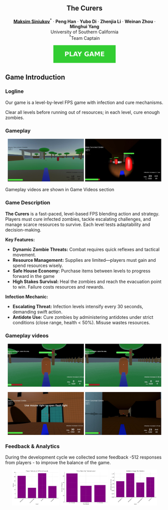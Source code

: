 <p align="center">

  <h2 align="center">The Curers</h2>
  <p align="center">
    <a href="https://github.com/havent-invented"><strong>Maksim Siniukov</strong></a><sup>*</sup>
    ·  
    <strong>Peng Han</strong>
    ·
    <strong>Yubo Di</strong>
    ·
    <strong>Zhenjia Li</strong>
    ·
    <strong>Weinan Zhou</strong>
    ·
    <strong>Minghui Yang</strong>
    <br>
    University of Southern California
    <br>
    <sup>*</sup>Team Captain
    <br>
</p>
<div align="center">
  <a href="https://cv.maxi.su/TheCurers/">
    <img src="supplementary/PlayGame.svg" alt="PLAY GAME">
  </a>
</div>

## Game Introduction

### Logline
Our game is a level-by-level FPS game with infection and cure mechanisms.

<!-- ### Player Goals / Win Conditions -->
Clear all levels before running out of resources; in each level, cure enough zombies.
### Gameplay
<p align="center">
  <img src="supplementary/1.png" style="width:48%;" />
  <img src="supplementary/3.png" style="width:48%;" />
</p>


Gameplay videos are shown in Game Videos section

### Game Description
**The Curers** is a fast-paced, level-based FPS blending action and strategy. Players must cure infected zombies, tackle escalating challenges, and manage scarce resources to survive. Each level tests adaptability and decision-making.

**Key Features:**

- **Dynamic Zombie Threats:** Combat requires quick reflexes and tactical movement.
- **Resource Management:** Supplies are limited—players must gain and spend resources wisely.
- **Safe House Economy:** Purchase items between levels to progress forward in the game 
- **High Stakes Survival:** Heal the zombies and reach the evacuation point to win. Failure costs resources and rewards.

**Infection Mechanic:**

- **Escalating Threat:** Infection levels intensify every 30 seconds, demanding swift action.
- **Antidote Use:** Cure zombies by administering antidotes under strict conditions (close range, health < 50%). Misuse wastes resources.

### Gameplay videos

<p align="center">
  <img src="supplementary/curers_cure.gif" style="width:48%;" />
  <img src="supplementary/curers_fail.gif" style="width:48%;" />
</p>
<p align="center">
  <img src="supplementary/2.png" style="width:48%;" />
  <img src="supplementary/4.png" style="width:48%;" />
</p>

### Feedback & Analytics
During the development cycle we collected some feedback -512 responses from players - to improve the balance of the game.
<p align="center">
  <img src="supplementary/fail_levels.png" style="width:30%;" />
  <img src="supplementary/tutorial_time.png" style="width:30%;" />
   <img src="supplementary/antidote_per_zombie.png" style="width:30%;" />
</p>

</p>